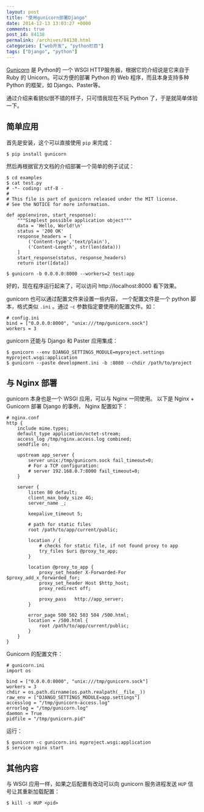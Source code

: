 ```yaml
---
layout: post
title: "使用gunicorn部署Django"
date: 2014-12-13 13:03:27 +0000
comments: true
post_id: 84138
permalink: /archives/84138.html
categories: ["web开发", "python栏目"]
tags: ["Django", "python"]
---
```


[Gunicorn](http://gunicorn.org/) 是 Python的 一个 WSGI HTTP服务器，根据它的介绍说是它来自于 Ruby 的 Unicorn。可以方便的部署 Python 的 Web 程序，而且本身支持多种 Python 的框架，如 Django、Paster等。

通过介绍来看貌似很不错的样子，只可惜我现在不玩 Python 了，于是就简单体验一下。

## 简单应用
首先是安装，这个可以直接使用 `pip` 来完成：

```
$ pip install gunicorn
```

然后再根据官方文档的介绍部署一个简单的例子试试：

```
$ cd examples
$ cat test.py
# -*- coding: utf-8 -
#
# This file is part of gunicorn released under the MIT license.
# See the NOTICE for more information.

def app(environ, start_response):
    """Simplest possible application object"""
    data = 'Hello, World!\n'
    status = '200 OK'
    response_headers = [
        ('Content-type','text/plain'),
        ('Content-Length', str(len(data)))
    ]
    start_response(status, response_headers)
    return iter([data])

$ gunicorn -b 0.0.0.0:8000 --workers=2 test:app
```

好的，现在程序运行起来了，可以访问 http://localhost:8000 看下效果。


gunicorn 也可以通过配置文件来设置一些内容， 一个配置文件是一个 python 脚本，格式类似 `.ini` 。通过 `-c` 参数指定要使用的配置文件。如：

```
# config.ini
bind = ["0.0.0.0:8000", "unix:///tmp/gunicorn.sock"]
workers = 3 
```

gunicorn 还能与 Django 和 Paster 应用集成：

```
$ gunicorn --env DJANGO_SETTINGS_MODULE=myproject.settings myproject.wsgi:application
$ gunicorn --paste development.ini -b :8080 --chdir /path/to/project
```


## 与 Nginx 部署
gunicorn 本身也是一个 WSGI 应用，可以与 Nginx 一同使用。
以下是 Nginx + Gunicorn 部署 Django 的事例， Nginx 配置如下：

```
# nginx.conf
http {
    include mime.types;
    default_type application/octet-stream;
    access_log /tmp/nginx.access.log combined;
    sendfile on;

    upstream app_server {
        server unix:/tmp/gunicorn.sock fail_timeout=0;
        # For a TCP configuration:
        # server 192.168.0.7:8000 fail_timeout=0;
    }

    server {
        listen 80 default;
        client_max_body_size 4G;
        server_name _;

        keepalive_timeout 5;

        # path for static files
        root /path/to/app/current/public;

        location / {
            # checks for static file, if not found proxy to app
            try_files $uri @proxy_to_app;
        }

        location @proxy_to_app {
            proxy_set_header X-Forwarded-For $proxy_add_x_forwarded_for;
            proxy_set_header Host $http_host;
            proxy_redirect off;

            proxy_pass   http://app_server;
        }

        error_page 500 502 503 504 /500.html;
        location = /500.html {
            root /path/to/app/current/public;
        }
    }
}
```

Gunicorn 的配置文件：

```
# gunicorn.ini
import os

bind = ["0.0.0.0:8000", "unix:///tmp/gunicorn.sock"]
workers = 3
chdir = os.path.dirname(os.path.realpath(__file__))
raw_env = ["DJANGO_SETTINGS_MODULE=app.settings"]
accesslog = "/tmp/gunicorn-access.log"
errorlog = "/tmp/gunicorn.log"
daemon = True
pidfile = "/tmp/gunicorn.pid"
```

运行：

```
$ gunicorn -c gunicorn.ini myproject.wsgi:application
$ service nginx start
```

## 其他内容
与 WSGI 应用一样，如果之后配置有改动可以向 gunicorn 服务进程发送 `HUP` 信号让其重新加载配置：

```
$ kill -s HUP <pid>
```

